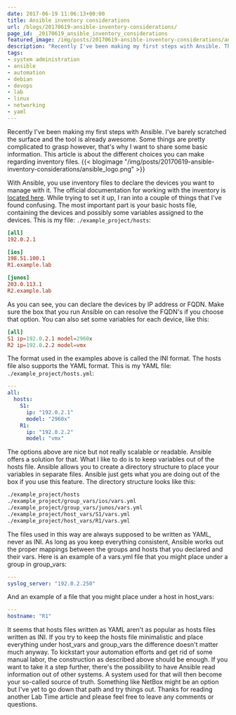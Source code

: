 ```yaml
---
date: 2017-06-19 11:06:13+00:00
title: Ansible inventory considerations
url: /blogs/20170619-ansible-inventory-considerations/
page_id: _20170619_ansible_inventory_considerations
featured_image: /img/posts/20170619-ansible-inventory-considerations/ansible_logo.png
description: "Recently I've been making my first steps with Ansible. This article is about a couple of different choices you can make regarding the inventory files."
tags:
- system administration
- ansible
- automation
- debian
- devops
- lab
- linux
- networking
- yaml
---
```


Recently I've been making my first steps with Ansible. I've barely scratched the surface and the tool is already awesome. Some things are pretty complicated to grasp however, that's why I want to share some basic information. This article is about the different choices you can make regarding inventory files.
{{< blogimage "/img/posts/20170619-ansible-inventory-considerations/ansible_logo.png" >}}
<!-- more -->

With Ansible, you use inventory files to declare the devices you want to manage with it. The official documentation for working with the inventory is [located here](http://docs.ansible.com/ansible/intro_inventory.html). While trying to set it up, I ran into a couple of things that I've found confusing. The most important part is your basic hosts file, containing the devices and possibly some variables assigned to the devices. This is my file: `./example_project/hosts`:
```toml
[all]
192.0.2.1

[ios]
198.51.100.1
R1.example.lab

[junos]
203.0.113.1
R2.example.lab
```

As you can see, you can declare the devices by IP address or FQDN. Make sure the box that you run Ansible on can resolve the FQDN's if you choose that option. You can also set some variables for each device, like this:
```toml
[all]
S1 ip=192.0.2.1 model=2960x
R2 ip=192.0.2.2 model=vmx
```

The format used in the examples above is called the INI format. The hosts file also supports the YAML format. This is my YAML file: `./example_project/hosts.yml`:
```yaml
---
all:
  hosts:
    S1:
      ip: "192.0.2.1"
      model: "2960x"
    R1:
      ip: "192.0.2.2"
      model: "vmx"
```

The options above are nice but not really scalable or readable. Ansible offers a solution for that. What I like to do is to keep variables out of the hosts file. Ansible allows you to create a directory structure to place your variables in separate files. Ansible just gets what you are doing out of the box if you use this feature. The directory structure looks like this:
```bash
./example_project/hosts
./example_project/group_vars/ios/vars.yml
./example_project/group_vars/junos/vars.yml
./example_project/host_vars/S1/vars.yml
./example_project/host_vars/R1/vars.yml
```

The files used in this way are always supposed to be written as YAML, never as INI. As long as you keep everything consistent, Ansible works out the proper mappings between the groups and hosts that you declared and their vars. Here is an example of a vars.yml file that you might place under a group in group_vars:
```yaml
---
syslog_server: "192.0.2.250"
```

And an example of a file that you might place under a host in host_vars:
```yaml
---
hostname: "R1"
```

It seems that hosts files written as YAML aren't as popular as hosts files written as INI. If you try to keep the hosts file minimalistic and place everything under host_vars and group_vars the difference doesn't matter much anyway. To kickstart your automation efforts and get rid of some manual labor, the construction as described above should be enough. If you want to take it a step further, there's the possibility to have Ansible read information out of other systems. A system used for that will then become your so-called source of truth. Something like NetBox might be an option but I've yet to go down that path and try things out. Thanks for reading another Lab Time article and please feel free to leave any comments or questions.
